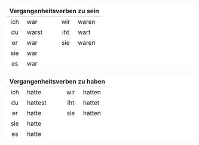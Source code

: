 <table> 
    <tr><th colspan=5> Vergangenheitsverben zu sein </th></tr>
    <tr>
        <td>ich</td><td class="word">war</td>
        <td></td>
        <td>wir</td><td class="word">waren</td>
    </tr>
    <tr>
        <td>du</td><td class="word">warst</td>
        <td></td>
        <td>iht</td><td class="word">wart</td>
    </tr>
    <tr>
        <td>er</td><td class="word">war</td>
        <td></td>
        <td>sie</td><td class="word">waren</td>
    </tr>
    <tr>
        <td>sie</td><td class="word" >war</td>
        <td></td>
        <td></td><td class="word"></td>
    </tr>
    <tr>
        <td>es</td><td class="word">war</td>
        <td></td>
        <td></td><td class="word"></td>
    </tr>
</table>

<table > 
    <tr><th colspan=5> Vergangenheitsverben zu haben </th></tr>
    <tr>
        <td>ich</td><td class="word">hatte</td>
        <td></td>
        <td>wir</td><td class="word">hatten
    <tr>
        <td>du</td><td class="word">hattest</td>
        <td></td>
        <td>iht</td><td class="word">hattet</td>
    </tr>
    <tr>
        <td>er</td><td class="word">hatte</td>
        <td></td>
        <td>sie</td><td class="word">hatten</td>
    </tr>
    <tr>
        <td>sie</td><td class="word">hatte</td>
        <td></td>
        <td></td><td class="word"></td>
    </tr>
    <tr>
        <td>es</td><td class="word">hatte</td>
        <td></td>
        <td></td><td class="word"></td>
    </tr>
</table>

<style>
table, td, tr {
  border-collapse: separate !important;
  text-align:center;
  border: none;
  background-color: white;
}
th {
  border: 0px solid #c6cbd1 !important;
  border-bottom: 1px solid #c6cbd1 !important;
}
td {
  border: 0px solid black !important;
}
.word {
  text-align:left;
}
</style>
